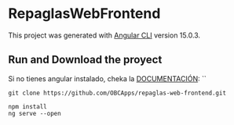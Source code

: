 # RepaglasWebFrontend

This project was generated with [Angular CLI](https://github.com/angular/angular-cli) version 15.0.3.

## Run and Download the proyect  

Si no tienes angular instalado, cheka la [DOCUMENTACIÓN](https://angular.io/cli):  ``
```
git clone https://github.com/OBCApps/repaglas-web-frontend.git  
```  

```
npm install
ng serve --open
```  

